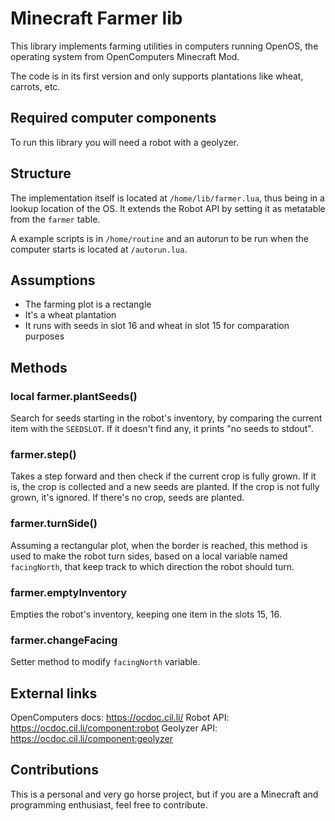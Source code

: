 # Minecraft Farmer lib

This library implements farming utilities in computers running OpenOS, the operating system from OpenComputers Minecraft Mod.

The code is in its first version and only supports plantations like wheat, carrots, etc.

## Required computer components

To run this library you will need a robot with a geolyzer.

## Structure

The implementation itself is located at `/home/lib/farmer.lua`, thus being in a lookup location of the OS. It extends the Robot API by setting it as metatable from the `farmer` table.

A example scripts is in `/home/routine` and an autorun to be run when the computer starts is located at `/autorun.lua`.

## Assumptions

- The farming plot is a rectangle
- It's a wheat plantation
- It runs with seeds in slot 16 and wheat in slot 15 for comparation purposes

## Methods

### local farmer.plantSeeds()

Search for seeds starting in the robot's inventory, by comparing the current item with the `SEEDSLOT`. If it doesn't find any, it prints "no seeds to stdout".

### farmer.step()

Takes a step forward and then check if the current crop is fully grown. If it is, the crop is collected and a new seeds are planted. If the crop is not fully grown, it's ignored. If there's no crop, seeds are planted.

### farmer.turnSide()

Assuming a rectangular plot, when the border is reached, this method is used to make the robot turn sides, based on a local variable named `facingNorth`, that keep track to which direction the robot should turn.

### farmer.emptyInventory

Empties the robot's inventory, keeping one item in the slots 15, 16.

### farmer.changeFacing

Setter method to modify `facingNorth` variable.

## External links

OpenComputers docs: https://ocdoc.cil.li/
Robot API: https://ocdoc.cil.li/component:robot
Geolyzer API: https://ocdoc.cil.li/component:geolyzer

## Contributions

This is a personal and very go horse project, but if you are a Minecraft and programming enthusiast, feel free to contribute.

